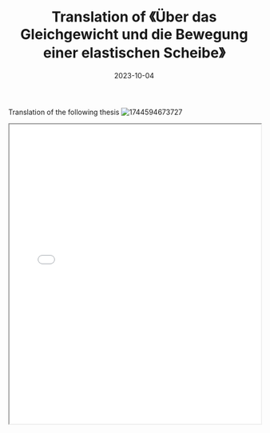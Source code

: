﻿---
title: 'Translation of 《Über das Gleichgewicht und die Bewegung einer elastischen Scheibe》'
excerpt: "What is a good team? What is the best team?"
date: 2023-10-04
permalink: /posts/2023/10/daily-notes-35/
Tags:
  - Daily
---

Translation of the following thesis
![1744594673727](https://github.com/user-attachments/assets/749ed6f0-41b1-4795-9015-34bc15bf9f55)


<iframe src="../files/CV-Files/CV-en-Wendong_Huo.pdf" width="100%" height="600px">
  This browser does not support PDFs. Please download the PDF to view it: <a href="../files/CV-Files/CV-en-Wendong_Huo.pdf">Download PDF</a>.
</iframe>

